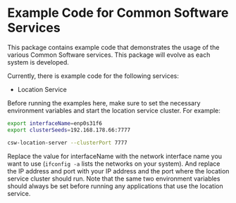 Example Code for Common Software Services
==============

This package contains example code that demonstrates the usage of the various Common Software services.
This package will evolve as each system is developed.

Currently, there is example code for the following services:
  * Location Service

Before running the examples here, 
make sure to set the necessary environment variables and start the location service cluster.
For example:

```bash
export interfaceName=enp0s31f6
export clusterSeeds=192.168.178.66:7777

csw-location-server --clusterPort 7777
```

Replace the value for interfaceName with the network interface name you want to use 
(`ifconfig -a` lists the networks on your system).
And replace the IP address and port with your IP address and the port where the location service cluster should run.
Note that the same two environment variables should always be set before running any applications that use the 
location service.


